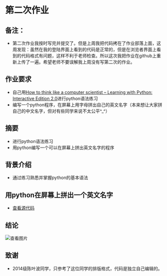 # 第二次作业

## 备注：
* 第二次作业我按时写完并提交了。但是上周我把代码拷在了作业部落上面，这周发现：虽然在我的登陆界面上看到的代码是正常的，但是在浏览者界面上看到的代码格式有问题，这样不利于老师检查。所以这次我把作业在github上重新上传了一遍。希望老师不要误解我上周没有写第二次的作业。

## 作业要求
* 自己用[How to think like a computer scientist – Learning with Python: Interactive Edition 2.0](http://interactivepython.org/runestone/static/thinkcspy/index.html)进行python语法练习
* 编写一个python程序，在屏幕上用字母拼出自己的英文名字（本来想让大家拼自己的中文名字，但对有些同学来说不太公平^_^）

## 摘要
* 进行python语法练习
* 用python编写一个可以在屏幕上拼出英文名字的程序

## 背景介绍
* 通过练习熟悉并掌握python的基本语法

## 用python在屏幕上拼出一个英文名字
* [查看源代码](https://github.com/chunx1ng/computational_physics_N2014301890026/blob/master/ex01_1.py)

## 结论
 ![查看图片](http://a1.qpic.cn/psb?/V14dvOL90MQVdu/4sYKV*crqF179Zj13aixnHikLSS.g8oVTeZY2dES*4k!/b/dPYAAAAAAAAA&bo=lwIRAZcCEQEDCSw!&rf=viewer_4)

## 致谢
* 2014级陈叶波同学，只参考了这位同学的排版格式，代码是独立自己编辑的。
